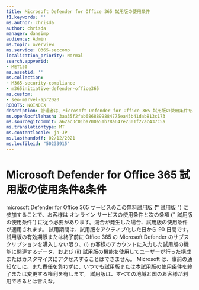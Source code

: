 ```yaml
---
title: Microsoft Defender for Office 365 試用版の使用条件
f1.keywords: ''
ms.author: chrisda
author: chrisda
manager: dansimp
audience: Admin
ms.topic: overview
ms.service: O365-seccomp
localization_priority: Normal
search.appverid:
- MET150
ms.assetid: ''
ms.collection:
- M365-security-compliance
- m365initiative-defender-office365
ms.custom:
- seo-marvel-apr2020
ROBOTS: NOINDEX
description: 管理者は、Microsoft Defender for Office 365 試用版の使用条件を確認できます。
ms.openlocfilehash: 3aa35f2fab6868899884775ea45b41dab813c173
ms.sourcegitcommit: a62ac3c01ba700a51b78a647e2301f27ac437c5a
ms.translationtype: MT
ms.contentlocale: ja-JP
ms.lasthandoff: 02/12/2021
ms.locfileid: "50233915"
---
```

# <a name="microsoft-defender-for-office-365-trial-terms--conditions"></a>Microsoft Defender for Office 365 試用版の使用条件&条件

microsoft Defender for Office 365 サービスのこの無料試用版 **("** 試用版 ") に参加することで、お客様は [](https://www.microsoftvolumelicensing.com/DocumentSearch.aspx?Mode=3&DocumentTypeId=46)オンライン サービスの使用条件と次の条項 **("** 試用版の使用条件") に従う必要があります。競合が発生した場合、試用版の使用条件が適用されます。 試用期間は、試用版をアクティブ化した日から 90 日間です。 試用版の有効期限または終了前に Office 365 の Microsoft Defender のサブスクリプションを購入しない限り、(i) お客様のアカウントに入力した試用版の機能に関連するデータ、および (ii) 試用版の機能を使用してユーザーが行った構成またはカスタマイズにアクセスすることはできません。 Microsoft は、事前の通知なしに、また責任を負わずに、いつでも試用版または本試用版の使用条件を終了または変更する権利を有します。 試用版は、すべての地域と国のお客様が利用できるとは言えな。
